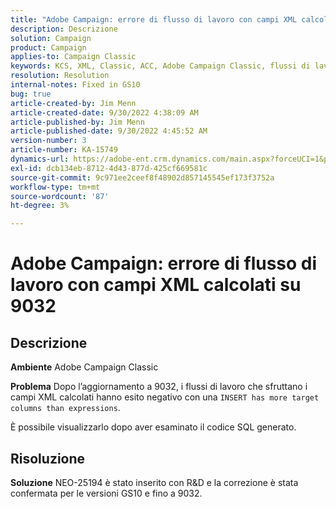 ```yaml
---
title: "Adobe Campaign: errore di flusso di lavoro con campi XML calcolati su 9032"
description: Descrizione
solution: Campaign
product: Campaign
applies-to: Campaign Classic
keywords: KCS, XML, Classic, ACC, Adobe Campaign Classic, flussi di lavoro, campi XML calcolati, errore, 9032
resolution: Resolution
internal-notes: Fixed in GS10
bug: true
article-created-by: Jim Menn
article-created-date: 9/30/2022 4:38:09 AM
article-published-by: Jim Menn
article-published-date: 9/30/2022 4:45:52 AM
version-number: 3
article-number: KA-15749
dynamics-url: https://adobe-ent.crm.dynamics.com/main.aspx?forceUCI=1&pagetype=entityrecord&etn=knowledgearticle&id=26d44eae-7940-ed11-9db1-0022480866ad
exl-id: dcb134eb-8712-4d43-877d-425cf669581c
source-git-commit: 9c971ee2ceef8f48902d857145545ef173f3752a
workflow-type: tm+mt
source-wordcount: '87'
ht-degree: 3%

---
```


# Adobe Campaign: errore di flusso di lavoro con campi XML calcolati su 9032

## Descrizione


<b>Ambiente</b>
Adobe Campaign Classic

<b>Problema</b>
Dopo l’aggiornamento a 9032, i flussi di lavoro che sfruttano i campi XML calcolati hanno esito negativo con una `INSERT has more target columns than expressions`.

È possibile visualizzarlo dopo aver esaminato il codice SQL generato.




## Risoluzione


<b>Soluzione</b>
NEO-25194 è stato inserito con R&amp;D e la correzione è stata confermata per le versioni GS10 e fino a 9032.
